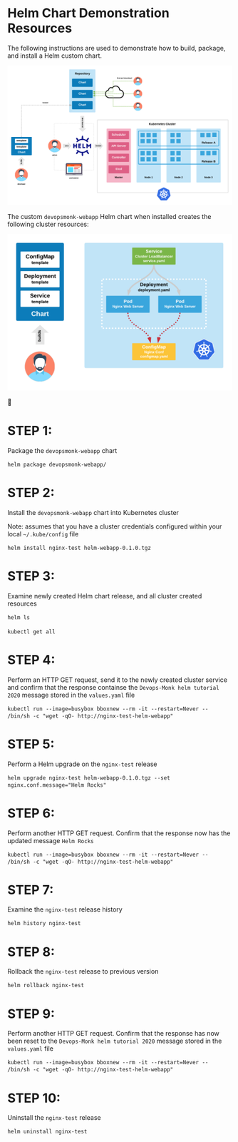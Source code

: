 # Helm Chart Demonstration Resources

The following instructions are used to demonstrate how to build, package, and install a Helm custom chart.

![Helm](./doc/HelmKubernetesDistro.png)

The custom ```devopsmonk-webapp``` Helm chart when installed creates the following cluster resources:

![DevopsMonkWebapp](./doc/HelmTemplate1.png)

:metal:

# STEP 1:
Package the ```devopsmonk-webapp``` chart

```
helm package devopsmonk-webapp/
```

# STEP 2:
Install the ```devopsmonk-webapp``` chart into Kubernetes cluster

Note: assumes that you have a cluster credentials configured within your local ```~/.kube/config``` file

```
helm install nginx-test helm-webapp-0.1.0.tgz
```

# STEP 3:
Examine newly created Helm chart release, and all cluster created resources

```
helm ls

kubectl get all
```

# STEP 4:
Perform an HTTP GET request, send it to the newly created cluster service and confirm that the response containse the ```Devops-Monk helm tutorial 2020``` message stored in the ```values.yaml``` file

```
kubectl run --image=busybox bboxnew --rm -it --restart=Never -- /bin/sh -c "wget -qO- http://nginx-test-helm-webapp"
```

# STEP 5:
Perform a Helm upgrade on the ```nginx-test``` release

```
helm upgrade nginx-test helm-webapp-0.1.0.tgz --set nginx.conf.message="Helm Rocks"
```

# STEP 6:
Perform another HTTP GET request. Confirm that the response now has the updated message ```Helm Rocks```

```
kubectl run --image=busybox bboxnew --rm -it --restart=Never -- /bin/sh -c "wget -qO- http://nginx-test-helm-webapp"
```

# STEP 7:
Examine the ```nginx-test``` release history

```
helm history nginx-test
```

# STEP 8:
Rollback the ```nginx-test``` release to previous version

```
helm rollback nginx-test
```

# STEP 9:
Perform another HTTP GET request. Confirm that the response has now been reset to the ```Devops-Monk helm tutorial 2020``` message stored in the ```values.yaml``` file

```
kubectl run --image=busybox bboxnew --rm -it --restart=Never -- /bin/sh -c "wget -qO- http://nginx-test-helm-webapp"
```

# STEP 10:
Uninstall the ```nginx-test``` release

```
helm uninstall nginx-test
```
